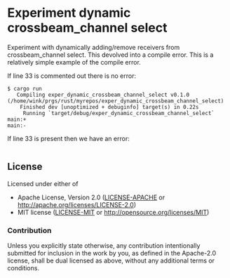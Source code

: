 # Experiment dynamic crossbeam_channel select

Experiment with dynamically adding/remove receivers
from crossbeam_channel select. This devolved into a
compile error. This is a relatively simple example
of the compile error.

If line 33 is commented out there is no error:
```
$ cargo run
   Compiling exper_dynamic_crossbeam_channel_select v0.1.0 (/home/wink/prgs/rust/myrepos/exper_dynamic_crossbeam_channel_select)
    Finished dev [unoptimized + debuginfo] target(s) in 0.22s
     Running `target/debug/exper_dynamic_crossbeam_channel_select`
main:+
main:-
```

If line 33 is present then we have an error:
```

```

## License

Licensed under either of

- Apache License, Version 2.0 ([LICENSE-APACHE](LICENSE-APACHE) or http://apache.org/licenses/LICENSE-2.0)
- MIT license ([LICENSE-MIT](LICENSE-MIT) or http://opensource.org/licenses/MIT)

### Contribution

Unless you explicitly state otherwise, any contribution intentionally submitted
for inclusion in the work by you, as defined in the Apache-2.0 license, shall
be dual licensed as above, without any additional terms or conditions.
